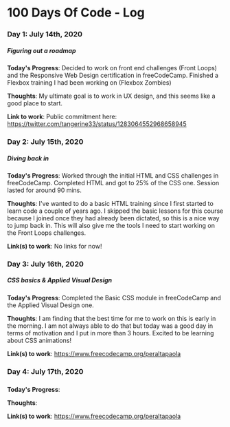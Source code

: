 # 100 Days Of Code - Log

### Day 1: July 14th, 2020 
##### Figuring out a roadmap

**Today's Progress**: Decided to work on front end challenges (Front Loops) and the Responsive Web Design certification in freeCodeCamp. Finished a Flexbox training I had been working on (Flexbox Zombies)
 
**Thoughts**: My ultimate goal is to work in UX design, and this seems like a good place to start.

**Link to work**: Public commitment here: https://twitter.com/tangerine33/status/1283064552968658945

### Day 2: July 15th, 2020 
##### Diving back in

**Today's Progress**: Worked through the initial HTML and CSS challenges in freeCodeCamp. Completed HTML and got to 25% of the CSS one. Session lasted for around 90 mins.

**Thoughts**: I've wanted to do a basic HTML training since I first started to learn code a couple of years ago. I skipped the basic lessons for this course because I joined once they had already been dictated, so this is a nice way to jump back in. This will also give me the tools I need to start working on the Front Loops challenges.

**Link(s) to work**: No links for now!


### Day 3: July 16th, 2020 
##### CSS basics & Applied Visual Design

**Today's Progress**: Completed the Basic CSS module in freeCodeCamp and the Applied Visual Design one. 

**Thoughts**: I am finding that the best time for me to work on this is early in the morning. I am not always able to do that but today was a good day in terms of motivation and I put in more than 3 hours. Excited to be learning about CSS animations!

**Link(s) to work**: https://www.freecodecamp.org/peraltapaola

### Day 4: July 17th, 2020 
##### 

**Today's Progress**:  

**Thoughts**: 

**Link(s) to work**: https://www.freecodecamp.org/peraltapaola